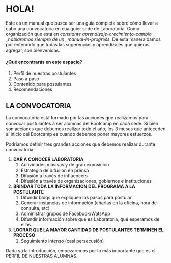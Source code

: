 # HOLA!

Este es un manual que busca ser una guía completa sobre cómo llevar a cabo una convocatoria en cualquier sede de Laboratoria. Como organización que está en _constante aprendizaje-crecimiento-cambio \_hablaremos siempre de un \_manual-in-progress._ De esta manera damos por entendido que todas las sugerencias y aprendizajes que quieras agregar, son bienvenidas.

#### ¿Qué encontrarás en este espacio?

1. Perfil de nuestras postulantes
2. Paso a paso
3. Contenido para postulantes
4. Recomendaciones 

## LA CONVOCATORIA

La convocatoria está formado por las acciones que realizamos para convocar postulantes a ser alumnas del Bootcamp en cada sede. Si bien son acciones que debemos realizar todo el año, los 3 meses que anteceden al inicio del Bootcamp es cuando debemos poner mayores esfuerzos.

Podríamos definir tres grandes acciones que debemos realizar durante convocatoria:

1. **DAR A CONOCER LABORATORIA**
   1. Actividades masivas y de gran exposición
   2. Estrategia de difusión en prensa
   3. Difusión a través de influencers
   4. Difusión a través de organizaciones, gobiernos e instituciones
2. **BRINDAR TODA LA INFORMACIÓN DEL PROGRAMA A LA POSTULANTE**
   1. Difundir blogs que expliquen los pasos para postular
   2. Generar instancias de información \(charlas en la oficina, hora de consulta, etc\)
   3. Administrar grupos de Facebook/WatsApp
   4. Difundir información sobre qué es Laboratoria, qué esperamos de ellas.
3. **LOGRAR QUE LA MAYOR CANTIDAD DE POSTULANTES TERMINEN EL PROCESO**
   1. Seguimiento intenso \(casi persecusión\)



Dada ya la introducción, empezaremos por lo más importante que es el PERFIL DE NUESTRAS ALUMNAS.



